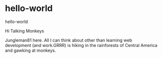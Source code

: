 # hello-world
hello-world 

Hi Talking Monkeys

Jungleman81 here.  All I can think about other than learning web development (and work.GRRR) is hiking in the rainforests of Central America and gawking at monkeys.
